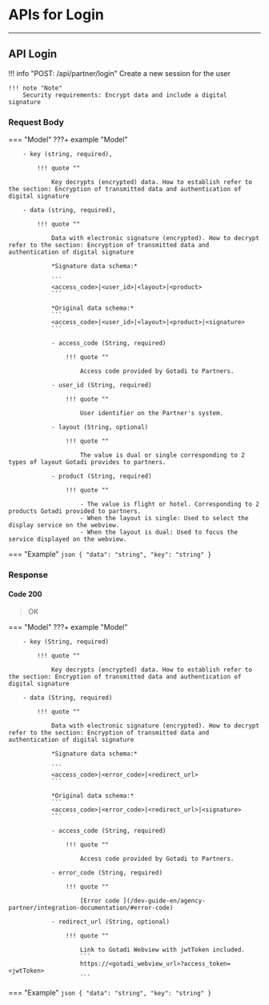 # APIs for Login

---

## API Login

!!! info "POST: /api/partner/login"
    Create a new session for the user

    !!! note "Note"
        Security requirements: Encrypt data and include a digital signature

### Request Body 

=== "Model"
    ???+ example "Model"

        - key (string, required),

            !!! quote ""

                Key decrypts (encrypted) data. How to establish refer to the section: Encryption of transmitted data and authentication of digital signature

        - data (string, required),

            !!! quote ""

                Data with electronic signature (encrypted). How to decrypt refer to the section: Encryption of transmitted data and authentication of digital signature

                *Signature data schema:*

                ``` 
                <access_code>|<user_id>|<layout>|<product>
                ```    

                *Original data schema:*
                ```
                <access_code>|<user_id>|<layout>|<product>|<signature>
                ```

                - access_code (String, required)

                    !!! quote ""

                        Access code provided by Gotadi to Partners.

                - user_id (String, required)

                    !!! quote ""

                        User identifier on the Partner's system.

                - layout (String, optional)

                    !!! quote ""

                        The value is dual or single corresponding to 2 types of layout Gotadi provides to partners.

                - product (String, required)

                    !!! quote ""

                        - The value is flight or hotel. Corresponding to 2 products Gotadi provided to partners.
                        - When the layout is single: Used to select the display service on the webview.
                        - When the layout is dual: Used to focus the service displayed on the webview.

=== "Example"
    ```json
    {
        "data": "string",
        "key": "string"
    }
    ```

### Response 
#### Code 200
> OK

=== "Model"
    ???+ example "Model"

        - key (String, required)

            !!! quote ""

                Key decrypts (encrypted) data. How to establish refer to the section: Encryption of transmitted data and authentication of digital signature

        - data (String, required)

            !!! quote ""

                Data with electronic signature (encrypted). How to decrypt refer to the section: Encryption of transmitted data and authentication of digital signature

                *Signature data schema:*

                ``` 
                <access_code>|<error_code>|<redirect_url>
                ```    

                *Original data schema:*
                ```
                <access_code>|<error_code>|<redirect_url>|<signature>
                ```

                - access_code (String, required)

                    !!! quote ""

                        Access code provided by Gotadi to Partners.

                - error_code (String, required)

                    !!! quote ""

                        [Error code ](/dev-guide-en/agency-partner/integration-documentation/#error-code)

                - redirect_url (String, optional)

                    !!! quote ""

                        Link to Gotadi Webview with jwtToken included.
                        ```
                        https://<gotadi_webview_url>?access_token=<jwtToken>
                        ```
=== "Example"
    ```json
    {
        "data": "string",
        "key": "string"
    }
    ```